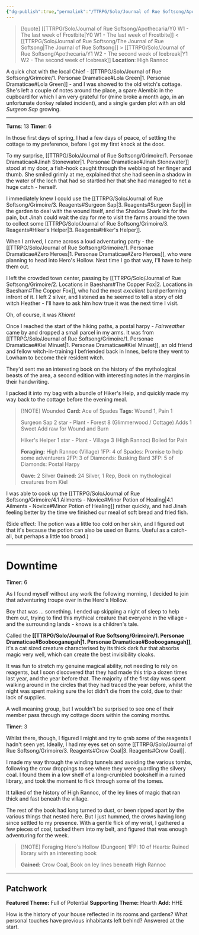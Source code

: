 ```yaml
---
{"dg-publish":true,"permalink":"/TTRPG/Solo/Journal of Rue Softsong/Apothecaria/Y1 W1 - First week of Icebreak/"}
---
```


> [!quote] [[TTRPG/Solo/Journal of Rue Softsong/Apothecaria/Y0 W1 - The last week of Frostbite\|Y0 W1 - The last week of Frostbite]] < [[TTRPG/Solo/Journal of Rue Softsong/The Journal of Rue Softsong\|The Journal of Rue Softsong]] > [[TTRPG/Solo/Journal of Rue Softsong/Apothecaria/Y1 W2 - The second week of Icebreak\|Y1 W2 - The second week of Icebreak]]
> **Location**: High Rannoc

A quick chat with the local Chief - [[TTRPG/Solo/Journal of Rue Softsong/Grimoire/1. Personae Dramaticae#Lola Green\|1. Personae Dramaticae#Lola Green]] - and I was showed to the old witch's cottage. She's left a couple of notes around the place, a spare Alembic in the cupboard for which I am very grateful for (mine broke a month ago, in an unfortunate donkey related incident), and a single garden plot with an old *Surgeon Sap* growing.

---

**Turns**: 13
**Timer**: 6

In those first days of spring, I had a few days of peace, of settling the cottage to my preference, before I got my first knock at the door.

To my surprise, [[TTRPG/Solo/Journal of Rue Softsong/Grimoire/1. Personae Dramaticae#Jinah Stonewater\|1. Personae Dramaticae#Jinah Stonewater]] stood at my door, a fish-hook caught through the webbing of her finger and thumb. She smiled grimly at me, explained that she had seen in a shadow in the water of the loch that had so startled her that she had managed to net a huge catch - herself.

I immediately knew I could use the [[TTRPG/Solo/Journal of Rue Softsong/Grimoire/3. Reagents#Surgeon Sap\|3. Reagents#Surgeon Sap]] in the garden to deal with the wound itself, and the Shadow Shark Ink for the pain, but Jinah could wait the day for me to visit the farms around the town to collect some [[TTRPG/Solo/Journal of Rue Softsong/Grimoire/3. Reagents#Hiker's Helper\|3. Reagents#Hiker's Helper]].

When I arrived, I came across a loud adventuring party - the [[TTRPG/Solo/Journal of Rue Softsong/Grimoire/1. Personae Dramaticae#Zero Heroes\|1. Personae Dramaticae#Zero Heroes]], who were planning to head into Hero's Hollow. Next time I go that way, I'll have to help them out.

I left the crowded town center, passing by [[TTRPG/Solo/Journal of Rue Softsong/Grimoire/2. Locations in Baesham#The Copper Fox\|2. Locations in Baesham#The Copper Fox]], who had the most *excellent* bard performing infront of it. I left 2 silver, and listened as he seemed to tell a story of old witch Heather - I'll have to ask him how true it was the next time I visit.

Oh, of course, it was *Khiom!*

Once I reached the start of the hiking paths, a postal harpy - *Fairweather* came by and dropped a small parcel in my arms. It was from [[TTRPG/Solo/Journal of Rue Softsong/Grimoire/1. Personae Dramaticae#Kiel Minuet\|1. Personae Dramaticae#Kiel Minuet]], an old friend and fellow witch-in-training I befriended back in Innes, before they went to Lowham to become their resident witch.

They'd sent me an interesting book on the history of the mythological beasts of the area, a second edition with interesting notes in the margins in their handwriting.

I packed it into my bag with a bundle of Hiker's Help, and quickly made my way back to the cottage before the evening meal.

> [!NOTE] Wounded
> **Card:** Ace of Spades
> **Tags**: Wound 1, Pain 1
> 
> Surgeon Sap
> 2 star - Plant - Forest 8 (Glimmerwood / Cottage)
> Adds 1 Sweet
> Add raw for Wound and Burn
> 
> Hiker's Helper
> 1 star - Plant - Village 3 (High Rannoc)
> Boiled for Pain
> 
> **Foraging:**
> High Rannoc (Village)
> 1FP: 4 of Spades: Promise to help some adventurers
> 2FP: 3 of Diamonds: Busking Bard
> 3FP: 5 of Diamonds: Postal Harpy
> 
> **Gave:** 2 Silver
> **Gained:** 24 Silver, 1 Rep, Book on mythological creatures from Kiel

I was able to cook up the [[TTRPG/Solo/Journal of Rue Softsong/Grimoire/4.1 Ailments - Novice#Minor Potion of Healing\|4.1 Ailments - Novice#Minor Potion of Healing]] rather quickly, and had Jinah feeling better by the time we finished our meal of soft bread and fried fish.

(Side effect: The potion was a little too cold on her skin, and I figured out that it's because the potion can also be used on Burns. Useful as a catch-all, but perhaps a little too broad.)

---

#  Downtime
**Timer**: 6

As I found myself without any work the following morning, I decided to join that adventuring troupe over in the Hero's Hollow.

Boy that was ... something. I ended up skipping a night of sleep to help them out, trying to find this mythical creature that everyone in the village - and the surrounding lands - knows is a children's tale.

Called the **[[TTRPG/Solo/Journal of Rue Softsong/Grimoire/1. Personae Dramaticae#Boobooganugah\|1. Personae Dramaticae#Boobooganugah]]**, it's a cat sized creature characterised by its thick dark fur that absorbs magic very well, which can create the best invisibility cloaks.

It was fun to stretch my genuine magical ability, not needing to rely on reagents, but I soon discovered that they had made this trip a dozen times last year, and the year before that. The majority of the first day was spent walking around in the circles that they had traced the year before, whilst the night was spent making sure the lot didn't die from the cold, due to their lack of supplies.

A well meaning group, but I wouldn't be surprised to see one of their member pass through my cottage doors within the coming months.

**Timer**: 3

Whilst there, though, I figured I might and try to grab some of the reagents I hadn't seen yet. Ideally, I had my eyes set on some [[TTRPG/Solo/Journal of Rue Softsong/Grimoire/3. Reagents#Crow Coal\|3. Reagents#Crow Coal]].

I made my way through the winding tunnels and avoiding the various tombs, following the crow droppings to see where they were guarding the silvery coal. I found them in a low shelf of a long-crumbled bookshelf in a ruined library, and took the moment to flick through some of the tomes.

It talked of the history of High Rannoc, of the ley lines of magic that ran thick and fast beneath the village.

The rest of the book had long turned to dust, or been ripped apart by the various things that nested here. But I just hummed, the crows having long since settled to my presence. With a gentle flick of my wrist, I gathered a few pieces of coal, tucked them into my belt, and figured that was enough adventuring for the week.

> [!NOTE] Foraging
> Hero's Hollow (Dungeon)
> 1FP: 10 of Hearts: Ruined library with an interesting book
> 
> **Gained:** Crow Coal, Book on ley lines beneath High Rannoc

---
## Patchwork
**Featured Theme:** Full of Potential
**Supporting Theme:** Hearth
**Add:** HHE

How is the history of your house reflected in its rooms and gardens? What personal touches have previous inhabitants left behind?
Answered at the start.